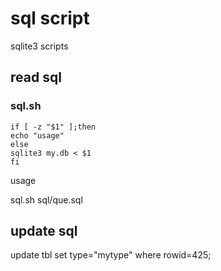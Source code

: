 # sql script

sqlite3 scripts

## read sql

### sql.sh
```
if [ -z "$1" ];then
echo "usage"
else
sqlite3 my.db < $1
fi
```

usage

sql.sh sql/que.sql


## update sql

update tbl set type="mytype" where rowid=425;

